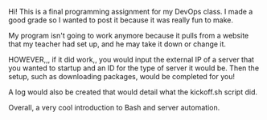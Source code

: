 Hi!
This is a final programming assignment for my DevOps class.
I made a good grade so I wanted to post it because it was really fun to make.

My program isn't going to work anymore because it pulls from a website that my teacher had set up, and he may take it down or change it.

HOWEVER,,, if it did work,,
you would input the external IP of a server that you wanted to startup and an ID for the type of server it would be.
Then the setup, such as downloading packages, would be completed for you!

A log would also be created that would detail what the kickoff.sh script did.

Overall, a very cool introduction to Bash and server automation.

